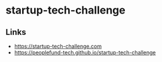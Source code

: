 # startup-tech-challenge

## Links

* https://startup-tech-challenge.com
* https://peoplefund-tech.github.io/startup-tech-challenge
